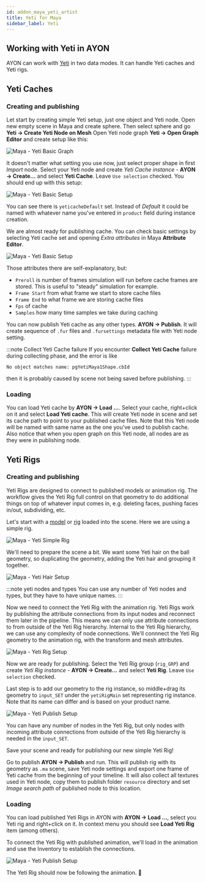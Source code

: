 ```yaml
---
id: addon_maya_yeti_artist
title: Yeti for Maya
sidebar_label: Yeti
---
```


## Working with Yeti in AYON

AYON can work with [Yeti](https://peregrinelabs.com/yeti/) in two data modes.
It can handle Yeti caches and Yeti rigs.

## Yeti Caches

### Creating and publishing

Let start by creating simple Yeti setup, just one object and Yeti node. Open new
empty scene in Maya and create sphere. Then select sphere and go **Yeti → Create Yeti Node on Mesh**
Open Yeti node graph **Yeti → Open Graph Editor** and create setup like this:

![Maya - Yeti Basic Graph](assets/maya-yeti_basic_setup.jpg)

It doesn't matter what setting you use now, just select proper shape in first
*Import* node. Select your Yeti node and create *Yeti Cache instance* - **AYON → Create...**
and select **Yeti Cache**. Leave `Use selection` checked. You should end up with this setup:

![Maya - Yeti Basic Setup](assets/maya-yeti_basic_setup_outline.jpg)

You can see there is `yeticacheDefault` set. Instead of *Default* it could be named with
whatever name you've entered in `product` field during instance creation.

We are almost ready for publishing cache. You can check basic settings by selecting
Yeti cache set and opening *Extra attributes* in Maya **Attribute Editor**.

![Maya - Yeti Basic Setup](assets/maya-yeti_cache_attributes.jpg)

Those attributes there are self-explanatory, but:

- `Preroll` is number of frames simulation will run before cache frames are stored.
This is useful to "steady" simulation for example.
- `Frame Start` from what frame we start to store cache files
- `Frame End` to what frame we are storing cache files
- `Fps` of cache
- `Samples` how many time samples we take during caching

You can now publish Yeti cache as any other types. **AYON → Publish**. It will
create sequence of `.fur` files and `.fursettings` metadata file with Yeti node
setting.

:::note Collect Yeti Cache failure
If you encounter **Collect Yeti Cache** failure during collecting phase, and the error is like
```fix
No object matches name: pgYetiMaya1Shape.cbId
```
then it is probably caused by scene not being saved before publishing.
:::

### Loading

You can load Yeti cache by **AYON → Load ...**. Select your cache, right+click on
it and select **Load Yeti cache**. This will create Yeti node in scene and set its
cache path to point to your published cache files. Note that this Yeti node will
be named with same name as the one you've used to publish cache. Also notice that
when you open graph on this Yeti node, all nodes are as they were in publishing node.

## Yeti Rigs

### Creating and publishing

Yeti Rigs are designed to connect to published models or animation rig. The workflow gives the Yeti Rig full control on that geometry to do additional things on top of whatever input comes in, e.g. deleting faces, pushing faces in/out, subdividing, etc.

Let's start with a [model](artist_hosts_maya.md#loading-model) or [rig](artist_hosts_maya.md#loading-rigs) loaded into the scene. Here we are using a simple rig.

![Maya - Yeti Simple Rig](assets/maya-yeti_simple_rig.png)

We'll need to prepare the scene a bit. We want some Yeti hair on the ball geometry, so duplicating the geometry, adding the Yeti hair and grouping it together.

![Maya - Yeti Hair Setup](assets/maya-yeti_hair_setup.png)

:::note yeti nodes and types
You can use any number of Yeti nodes and types, but they have to have unique names.
:::

Now we need to connect the Yeti Rig with the animation rig. Yeti Rigs work by publishing the attribute connections from its input nodes and reconnect them later in the pipeline. This means we can only use attribute connections to from outside of the Yeti Rig hierarchy. Internal to the Yeti Rig hierarchy, we can use any complexity of node connections. We'll connnect the Yeti Rig geometry to the animation rig, with the transform and mesh attributes.

![Maya - Yeti Rig Setup](assets/maya-yeti_rig_setup.png)

Now we are ready for publishing. Select the Yeti Rig group (`rig_GRP`) and
create *Yeti Rig instance* - **AYON → Create...** and select **Yeti Rig**.
Leave `Use selection` checked.

Last step is to add our geometry to the rig instance, so middle+drag its
geometry to `input_SET` under the `yetiRigMain` set representing rig instance.
Note that its name can differ and is based on your product name.

![Maya - Yeti Publish Setup](assets/maya-yeti_publish_setup.png)

You can have any number of nodes in the Yeti Rig, but only nodes with incoming attribute connections from outside of the Yeti Rig hierarchy is needed in the `input_SET`.

Save your scene and ready for publishing our new simple Yeti Rig!

Go to publish **AYON → Publish** and run. This will publish rig with its geometry
as `.ma` scene, save Yeti node settings and export one frame of Yeti cache from
the beginning of your timeline. It will also collect all textures used in Yeti
node, copy them to publish folder `resource` directory and set *Image search path*
of published node to this location.

### Loading

You can load published Yeti Rigs in AYON with **AYON → Load ...**,
select you Yeti rig and right+click on it. In context menu you should see
**Load Yeti Rig** item (among others).

To connect the Yeti Rig with published animation, we'll load in the animation and use the Inventory to establish the connections.

![Maya - Yeti Publish Setup](assets/maya-yeti_load_connections.png)

The Yeti Rig should now be following the animation. :tada:
